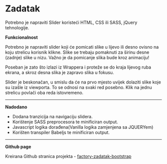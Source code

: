 # Zadatak

Potrebno je napraviti Slider koristeći HTML, CSS ili SASS, jQuery tehnologije.

**Funkcionalnost**

Potrebno je napraviti slider koji će pomicati slike u lijevo ili desno ovisno na koju
strelicu korisnik klikne. Slike se trebaju pomaknuti za širinu desne (zadnje) slike u
nizu. Važno je da pomicanje slika bude kroz animaciju!

Poseban je zato što izlazi iz Wrappera i proteže se do kraja lijevog ruba ekrana, a
skroz desna slika je zapravo slika u fokusu.

Slider je beskonačan, u smislu da će na prvo mjesto uvijek dolaziti slike koje su
izašle iz viewporta. To se odnosi na svaki red posebno. Klik na jednu strelicu
povlači oba reda istovremeno.

_______

**Nadodano**

- Dodana tranzicija na navigaciju slidera.
- Korištenje SASS preprocesora te minificiran output.
- Javascript logika dorađena(Vanilla logika zamjenjena sa JQUERYem)
- Korišten transpiler Babeljs te minificiran output.

_______

**Github page**

Kreirana Github stranica projekta - [factory-zadatak-bootstrap](https://igver.github.io/factory-zadatak-bootstrap/)
